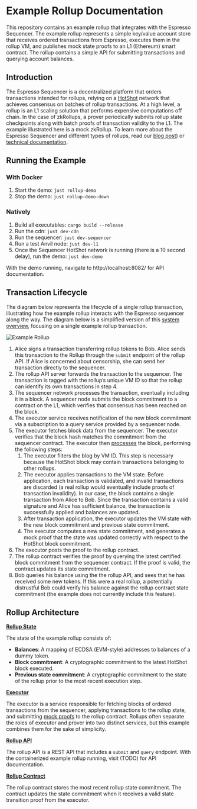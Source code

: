 # Example Rollup Documentation
This repository contains an example rollup that integrates with the Espresso Sequencer. 
The example rollup represents a simple key/value account store that receives ordered transactions from Espresso, executes them in the rollup VM, and publishes mock state proofs to an L1 (Ethereum) smart contract. 
The rollup contains a simple API for submitting transactions and querying account balances.

## Introduction
The Espresso Sequencer is a decentralized platform that orders transactions intended for rollups, relying on a [HotShot](https://github.com/EspressoSystems/HotShot) network that achieves consensus on batches of rollup transactions. 
At a high level, a rollup is an L1 scaling solution that performs expensive computations off chain. 
In the case of zkRollups, a prover periodically submits rollup state checkpoints along with batch proofs of transaction validity to the L1. The example illustrated here is a mock zkRollup. 
To learn more about the Espresso Sequencer and different types of rollups, read our [blog post](https://hackmd.io/@EspressoSystems/EspressoSequencer)) or [technical documentation](https://docs.espressosys.com/sequencer/espresso-sequencer-architecture/readme).

## Running the Example
### With Docker
1. Start the demo: `just rollup-demo`
2. Stop the demo: `just rollup-demo-down`
### Natively
1. Build all executables: `cargo build --release`
2. Run the cdn: `just dev-cdn`
3. Run the sequencer: `just dev-sequencer`
4. Run a test Anvil node: `just dev-l1`
5. Once the Sequencer HotShot network is running (there is a 10 second delay), run the demo: `just dev-demo`

With the demo running, navigate to http://localhost:8082/ for API documentation. 
## Transaction Lifecycle
The diagram below represents the lifecycle of a single rollup transaction, illustrating how the example rollup interacts with the Espresso sequencer along the way. The diagram below is a simplified version of this [system overview](https://docs.espressosys.com/sequencer/espresso-sequencer-architecture/system-overview), focusing on a single example rollup transaction. 

![Example Rollup](../doc/example_l2.svg)

1. Alice signs a transaction transferring rollup tokens to Bob. Alice sends this transaction to the Rollup through the `submit` endpoint of the rollup API. If Alice is concerned about censorship, she can send her transaction directly to the sequencer. 
3. The rollup API server forwards the transaction to the sequencer. The transaction is tagged with the rollup’s unique VM ID so that the rollup can identify its own transactions in step 4. 
4. The sequencer network processes the transaction, eventually including it in a block. A sequencer node submits the block commitment to a contract on the L1, which verifies that consensus has been reached on the block.
5. The executor service receives notification of the new block commitment via a subscription to a query service provided by a sequencer node.
6. The executor fetches block data from the sequencer. The executor verifies that the block hash matches the commitment from the sequencer contract. The executor then [processes](https://github.com/EspressoSystems/espresso-sequencer/blob/main/example-l2/src/state.rs#L141) the block, performing the following steps: 
    1. The executor filters the blog by VM ID. This step is necessary because the HotShot block may contain transactions belonging to other rollups.
    2. The executor applies transactions to the VM state. Before application, each transaction is validated, and invalid transactions are discarded (a real rollup would eventually include proofs of transaction invalidity). In our case, the block contains a single transaction from Alice to Bob. Since the transaction contains a valid signature and Alice has sufficient balance, the transaction is successfully applied and balances are updated.
    3. After transaction application, the executor updates the VM state with the new block commitment and previous state commitment. 
    4. The executor computes a new state commitment, and generates a mock proof that the state was updated correctly with respect to the HotShot block commitment. 
6. The executor posts the proof to the rollup contract. 
7. The rollup contract verifies the proof by querying the latest certified block commitment from the sequencer contract. If the proof is valid, the contract updates its state commitment. 
8. Bob queries his balance using the the rollup API, and sees that he has received some new tokens. If this were a real rollup, a potentially distrustful Bob could verify his balance against the rollup contract state commitment (the example does not currently include this feature). 

## Rollup Architecture
**[Rollup State](https://github.com/EspressoSystems/espresso-sequencer/blob/main/example-l2/src/state.rs)**

The state of the example rollup consists of:
- **Balances**: A mapping of ECDSA (EVM-style) addresses to balances of a dummy token.
- **Block commitment**: A cryptographic commitment to the latest HotShot block executed.
- **Previous state commitment**: A cryptographic commitment to the state of the rollup prior to the most recent execution step.

**[Executor](https://github.com/EspressoSystems/espresso-sequencer/blob/main/example-l2/src/executor.rs)** 

The executor is a service responsible for fetching blocks of ordered transactions from the sequencer, applying transactions to the rollup state, and submitting [mock proofs](https://github.com/EspressoSystems/espresso-sequencer/blob/main/example-l2/src/prover.rs) to the rollup contract. Rollups often separate the roles of executor and prover into two distinct services, but this example combines them for the sake of simplicity. 

**[Rollup API](https://github.com/EspressoSystems/espresso-sequencer/blob/main/example-l2/src/api.rs)**

The rollup API is a REST API that includes a `submit` and `query` endpoint. With the containerized example rollup running, visit (TODO) for API documentation. 

**[Rollup Contract](https://github.com/EspressoSystems/espresso-sequencer/blob/main/contracts/src/ExampleRollup.sol)**

The rollup contract stores the most recent rollup state commitment. The contract updates the state commitment when it receives a valid state transition proof from the executor.
